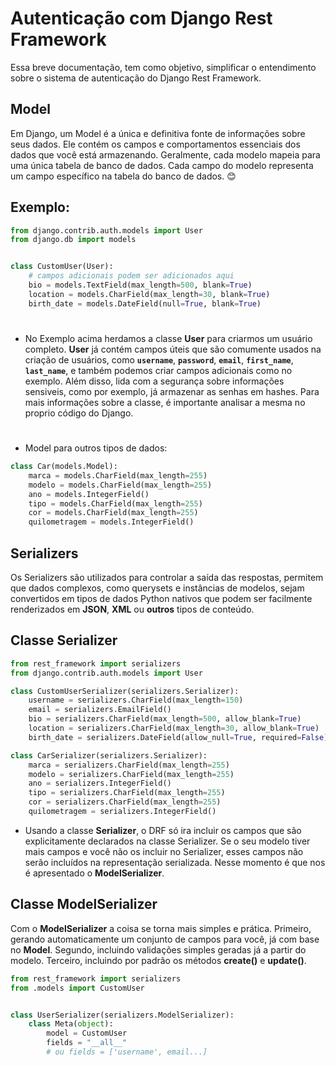 
# Autenticação com Django Rest Framework

Essa breve documentação, tem como objetivo, simplificar o entendimento sobre o sistema de autenticação do Django Rest Framework.


## Model

Em Django, um Model é a única e definitiva fonte de informações sobre seus dados. Ele contém os campos e comportamentos essenciais dos dados que você está armazenando. Geralmente, cada modelo mapeia para uma única tabela de banco de dados. Cada campo do modelo representa um campo específico na tabela do banco de dados. 😊




## Exemplo:

```python
from django.contrib.auth.models import User
from django.db import models


class CustomUser(User):
    # campos adicionais podem ser adicionados aqui
    bio = models.TextField(max_length=500, blank=True)
    location = models.CharField(max_length=30, blank=True)
    birth_date = models.DateField(null=True, blank=True)

```
#
- No Exemplo acima herdamos a classe **User** para criarmos um usuário completo. **User** já contém campos úteis que são comumente usados na criação de usuários, como **`username`**, **`password`**, **`email`**, **`first_name`**, **`last_name`**, e também podemos criar campos adicionais como no exemplo. Além disso, lida com a segurança sobre informações sensiveis, como por exemplo, já armazenar as senhas em hashes. Para mais informações sobre a classe, é importante analisar a mesma no proprio código do Django.
#
- Model para outros tipos de dados:
```python
class Car(models.Model):
    marca = models.CharField(max_length=255)
    modelo = models.CharField(max_length=255)
    ano = models.IntegerField()
    tipo = models.CharField(max_length=255)
    cor = models.CharField(max_length=255)
    quilometragem = models.IntegerField()
```

## Serializers
Os Serializers são utilizados para controlar a saída das respostas, permitem que dados complexos, como querysets e instâncias de modelos, sejam convertidos em tipos de dados Python nativos que podem ser facilmente renderizados em **JSON**, **XML** ou **outros** tipos de conteúdo.


## Classe Serializer
```python
from rest_framework import serializers
from django.contrib.auth.models import User

class CustomUserSerializer(serializers.Serializer):
    username = serializers.CharField(max_length=150)
    email = serializers.EmailField()
    bio = serializers.CharField(max_length=500, allow_blank=True)
    location = serializers.CharField(max_length=30, allow_blank=True)
    birth_date = serializers.DateField(allow_null=True, required=False)

class CarSerializer(serializers.Serializer):
    marca = serializers.CharField(max_length=255)
    modelo = serializers.CharField(max_length=255)
    ano = serializers.IntegerField()
    tipo = serializers.CharField(max_length=255)
    cor = serializers.CharField(max_length=255)
    quilometragem = serializers.IntegerField()

```

- Usando a classe **Serializer**, o DRF só ira incluir os campos que são explicitamente declarados na classe Serializer. Se o seu modelo tiver mais campos e você não os incluir no Serializer, esses campos não serão incluídos na representação serializada. Nesse momento é que nos é apresentado o **ModelSerializer**.

## Classe ModelSerializer
Com o **ModelSerializer** a coisa se torna mais simples e prática. Primeiro, gerando automaticamente um conjunto de campos para você, já com base no **Model**. Segundo, incluindo validações simples geradas já a partir do modelo. Terceiro, incluindo por padrão os métodos **create()** e **update()**.

```python
from rest_framework import serializers
from .models import CustomUser


class UserSerializer(serializers.ModelSerializer):
    class Meta(object):
        model = CustomUser
        fields = "__all__"
        # ou fields = ['username', email...]
```